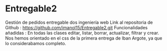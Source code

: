 # Entregable2
Gestión de pedidos entregable dos ingeniería web
Link al repositoria de Github : https://github.com/imanol15/Entregable2.git
Funcionalidades añadidas : En todas las clases editar, listar, borrar, actualizar, filtrar y crear.
Nos hemos orientado en el css de la primera entrega de Iban Argote, ya que lo considerabamos completo.
